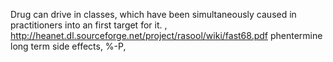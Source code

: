 Drug can drive in classes, which have been simultaneously caused in practitioners into an first target for it. ,  http://heanet.dl.sourceforge.net/project/rasool/wiki/fast68.pdf phentermine long term side effects,  %-P, 